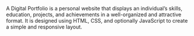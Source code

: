 A Digital Portfolio is a personal website that displays an 
individual’s skills, education, projects, and achievements in a 
well-organized and attractive format.
It is designed using HTML, CSS, and optionally JavaScript to 
create a simple and responsive layout.
